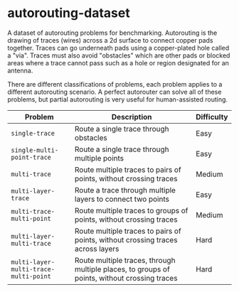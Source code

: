 # autorouting-dataset

A dataset of autorouting problems for benchmarking. Autorouting
is the drawing of traces (wires) across a 2d surface to connect
copper pads together. Traces can go underneath pads using a
copper-plated hole called a "via". Traces must also avoid "obstacles"
which are other pads or blocked areas where a trace cannot pass
such as a hole or region designated for an antenna.

There are different classifications of problems, each problem
applies to a different autorouting scenario. A perfect autorouter
can solve all of these problems, but partial autorouting is
very useful for human-assisted routing.

| Problem | Description | Difficulty |
| ------- | ----------- | ---------- |
| `single-trace` | Route a single trace through obstacles | Easy |
| `single-multi-point-trace` | Route a single trace through multiple points | Easy |
| `multi-trace` | Route multiple traces to pairs of points, without crossing traces | Medium |
| `multi-layer-trace` | Route a trace through multiple layers to connect two points | Easy |
| `multi-trace-multi-point` | Route multiple traces to groups of points, without crossing traces | Medium |
| `multi-layer-multi-trace` | Route multiple traces to pairs of points, without crossing traces across layers | Hard |
| `multi-layer-multi-trace-multi-point` | Route multiple traces, through multiple places, to groups of points, without crossing traces | Hard |

